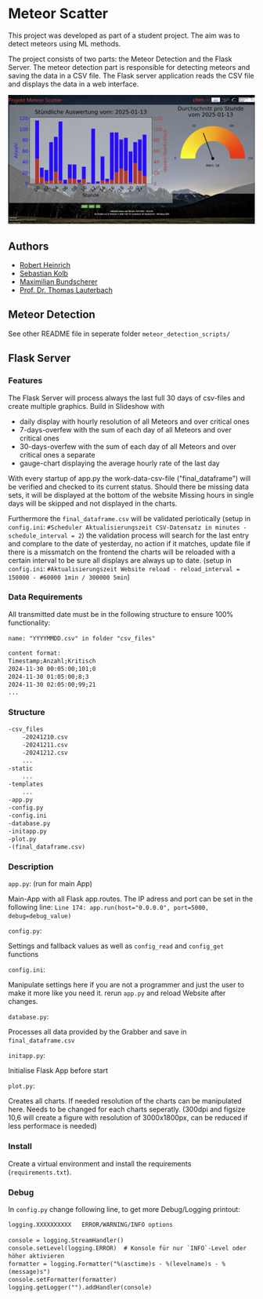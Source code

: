 # Meteor Scatter

This project was developed as part of a student project. The aim was to detect meteors using ML methods.

The project consists of two parts: the Meteor Detection and the Flask Server. The meteor detection part is responsible for detecting meteors and saving the data in a CSV file. The Flask server application reads the CSV file and displays the data in a web interface.

![](resources/preview.png)

## Authors

- [Robert Heinrich](mailto:heinrich.robert93@yahoo.de)
- [Sebastian Kolb](mailto:tbd@tbd.de)
- [Maximilian Bundscherer](mailto:maximilian.bundscherer@th-nuernberg.de)
- [Prof. Dr. Thomas Lauterbach](mailto:thomas.lauterbach@th-nuernberg.de)

## Meteor Detection

See other README file in seperate folder `meteor_detection_scripts/`

## Flask Server

### Features

The Flask Server will process always the last full 30 days of csv-files and create multiple graphics. Build in Slideshow with

- daily display with hourly resolution of all Meteors and over critical ones
- 7-days-overfew with the sum of each day of all Meteors and over critical ones
- 30-days-overfew with the sum of each day of all Meteors and over critical ones a separate
- gauge-chart displaying the average hourly rate of the last day

With every startup of app.py the work-data-csv-file ("final_dataframe") will be verified and checked to its current status. Should there be missing data sets, it will be displayed at the bottom of the website Missing hours in single days will be skipped and not displayed in the charts.

Furthermore the `final_dataframe.csv` will be validated periotically (setup in `config.ini`: `#Scheduler Aktualisierungszeit CSV-Datensatz in minutes - schedule_interval = 2`) the validation process will search for the last entry and complare to the date of yesterday, no action if it matches, update file if there is a missmatch on the frontend the charts will be reloaded with a certain interval to be sure all displays are always up to date. (setup in `config.ini`: `#Aktualisierungszeit Website reload - reload_interval = 150000 - #60000 1min / 300000 5min`)

### Data Requirements

All transmitted date must be in the following structure to ensure 100% functionality:

`name: "YYYYMMDD.csv" in folder "csv_files"`

```
content format:
Timestamp;Anzahl;Kritisch
2024-11-30 00:05:00;101;0
2024-11-30 01:05:00;8;3
2024-11-30 02:05:00;99;21
... 
```

### Structure

```
-csv_files 
	-20241210.csv
	-20241211.csv
	-20241212.csv
	...
-static
	...
-templates
	...
-app.py
-config.py
-config.ini
-database.py
-initapp.py
-plot.py
-(final_dataframe.csv)
```

### Description

`app.py`: (run for main App)

Main-App with all Flask app.routes. The IP adress and port can be set in the following line: `Line 174: app.run(host="0.0.0.0", port=5000, debug=debug_value)`

`config.py`:

Settings and fallback values as well as `config_read` and `config_get` functions

`config.ini`:

Manipulate settings here if you are not a programmer and just the user to make it more like you need it. rerun `app.py` and reload Website after changes.

`database.py`:

Processes all data provided by the Grabber and save in `final_dataframe.csv`

`initapp.py`:

Initialise Flask App before start

`plot.py`:

Creates all charts. If needed resolution of the charts can be manipulated here. Needs to be changed for each charts seperatly. (300dpi and figsize 10,6 will create a figure with resolution of 3000x1800px, can be reduced if less performace is needed)

### Install

Create a virtual environment and install the requirements (`requirements.txt`).

### Debug

In `config.py` change following line, to get more Debug/Logging printout:

```
logging.XXXXXXXXXX   ERROR/WARNING/INFO options

console = logging.StreamHandler()
console.setLevel(logging.ERROR)  # Konsole für nur `INFO`-Level oder höher aktivieren
formatter = logging.Formatter("%(asctime)s - %(levelname)s - %(message)s")
console.setFormatter(formatter)
logging.getLogger("").addHandler(console)
```
